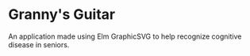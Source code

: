 # Granny's Guitar
An application made using Elm GraphicSVG to help recognize cognitive disease in seniors.
